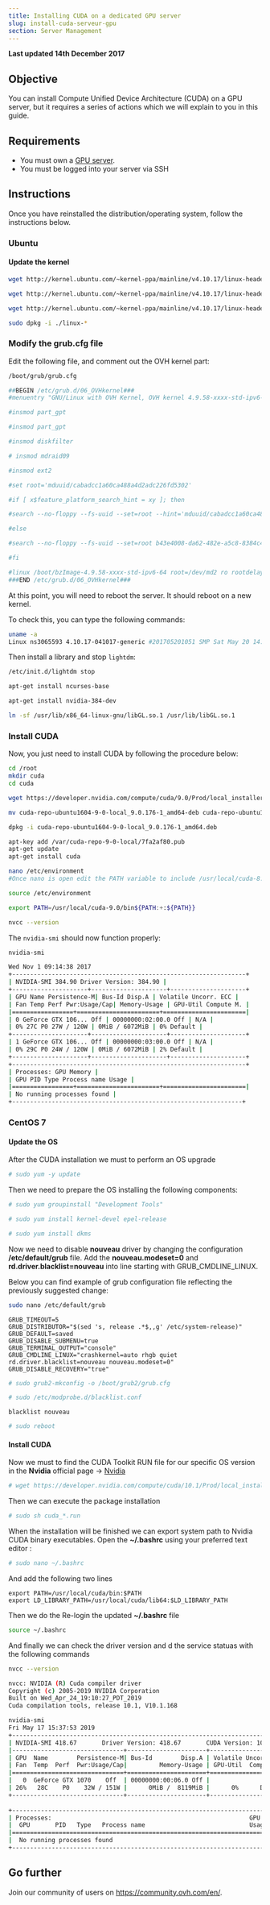 ```yaml
---
title: Installing CUDA on a dedicated GPU server
slug: install-cuda-serveur-gpu
section: Server Management
---
```


**Last updated 14th December 2017**

## Objective

You can install Compute Unified Device Architecture (CUDA) on a GPU server, but it requires a series of actions which we will explain to you in this guide.

## Requirements

- You must own a [GPU server](https://www.ovh.co.uk/dedicated_servers/gpu/).
- You must be logged into your server via SSH

## Instructions

Once you have reinstalled the distribution/operating system, follow the instructions below.

### Ubuntu

#### Update the kernel

```sh
wget http://kernel.ubuntu.com/~kernel-ppa/mainline/v4.10.17/linux-headers-4.10.17-041017_4.10.17-041017.201705201051_all.deb
```

```sh
wget http://kernel.ubuntu.com/~kernel-ppa/mainline/v4.10.17/linux-headers-4.10.17-041017-generic_4.10.17-041017.201705201051_amd64.deb
```

```sh
wget http://kernel.ubuntu.com/~kernel-ppa/mainline/v4.10.17/linux-headers-4.10.17-041017-generic_4.10.17-041017.201705201051_amd64.deb
```

```sh
sudo dpkg -i ./linux-*
```

### Modify the grub.cfg file

Edit the following file, and comment out the OVH kernel part:
```sh
/boot/grub/grub.cfg
```

```sh
##BEGIN /etc/grub.d/06_OVHkernel###
#menuentry "GNU/Linux with OVH Kernel, OVH kernel 4.9.58-xxxx-std-ipv6-64" {

#insmod part_gpt

#insmod part_gpt

#insmod diskfilter

# insmod mdraid09

#insmod ext2

#set root='mduuid/cabadcc1a60ca488a4d2adc226fd5302'

#if [ x$feature_platform_search_hint = xy ]; then

#search --no-floppy --fs-uuid --set=root --hint='mduuid/cabadcc1a60ca488a4d2adc226fd5302' b43e4008-da62-482e-a5c8-8384c40b69db

#else

#search --no-floppy --fs-uuid --set=root b43e4008-da62-482e-a5c8-8384c40b69db

#fi

#linux /boot/bzImage-4.9.58-xxxx-std-ipv6-64 root=/dev/md2 ro rootdelay=10 noquiet nosplash net.ifnames=0 biosdevname=0
###END /etc/grub.d/06_OVHkernel###
```

At this point, you will need to reboot the server. It should reboot on a new kernel. 

To check this, you can type the following commands:

```sh
uname -a
Linux ns3065593 4.10.17-041017-generic #201705201051 SMP Sat May 20 14:53:33 UTC 2017 x86_64 x86_64 x86_64 GNU/Linux
```

Then install a library and stop `lightdm`:

```sh
/etc/init.d/lightdm stop
```

```sh
apt-get install ncurses-base
```

```sh
apt-get install nvidia-384-dev
```

```sh
ln -sf /usr/lib/x86_64-linux-gnu/libGL.so.1 /usr/lib/libGL.so.1
```
 
### Install CUDA
 
Now, you just need to install CUDA by following the procedure below:

```sh
cd /root
mkdir cuda
cd cuda
```

```sh
wget https://developer.nvidia.com/compute/cuda/9.0/Prod/local_installers/cuda-repo-ubuntu1604-9-0-local_9.0.176-1_amd64-deb
```

```sh
mv cuda-repo-ubuntu1604-9-0-local_9.0.176-1_amd64-deb cuda-repo-ubuntu1604-9-0-local_9.0.176-1_amd64.deb
```

```sh
dpkg -i cuda-repo-ubuntu1604-9-0-local_9.0.176-1_amd64.deb
```

```sh
apt-key add /var/cuda-repo-9-0-local/7fa2af80.pub
apt-get update
apt-get install cuda
```

```sh
nano /etc/environment
#Once nano is open edit the PATH variable to include /usr/local/cuda-8.0/bin folder. After editing the file, the screen would look like this.
```

```sh
source /etc/environment
```

```sh
export PATH=/usr/local/cuda-9.0/bin${PATH:+:${PATH}}
```

```sh
nvcc --version
```
 
The `nvidia-smi` should now function properly:

```sh
nvidia-smi
```
```sh
Wed Nov 1 09:14:38 2017
+-----------------------------------------------------------------+
| NVIDIA-SMI 384.90 Driver Version: 384.90 |
+---------------------+---------------------+---------------------+
| GPU Name Persistence-M| Bus-Id Disp.A | Volatile Uncorr. ECC |
| Fan Temp Perf Pwr:Usage/Cap| Memory-Usage | GPU-Util Compute M. |
|=================+=======================+=======================|
| 0 GeForce GTX 106... Off | 00000000:02:00.0 Off | N/A |
| 0% 27C P0 27W / 120W | 0MiB / 6072MiB | 0% Default |
+---------------------+---------------------+---------------------+
| 1 GeForce GTX 106... Off | 00000000:03:00.0 Off | N/A |
| 0% 29C P0 24W / 120W | 0MiB / 6072MiB | 2% Default |
+---------------------+---------------------+---------------------+
+-----------------------------------------------------------------+
| Processes: GPU Memory |
| GPU PID Type Process name Usage |
|=================+=======================+=======================|
| No running processes found |
+----------------------------------------------------------------+
```

### CentOS 7

#### Update the OS

After the CUDA installation we must to perform an OS upgrade
```sh
# sudo yum -y update
```

Then we need to prepare the OS installing the following components:
```sh
# sudo yum groupinstall "Development Tools"
```
```sh
# sudo yum install kernel-devel epel-release
```
```sh
# sudo yum install dkms
```
Now we need to disable __nouveau__ driver by changing the configuration __/etc/default/grub__ file. Add the __nouveau.modeset=0__ and __rd.driver.blacklist=nouveau__ into line starting with GRUB_CMDLINE_LINUX.

Below you can find example of grub configuration file reflecting the previously suggested change: 
```sh
sudo nano /etc/default/grub
```
```
GRUB_TIMEOUT=5
GRUB_DISTRIBUTOR="$(sed 's, release .*$,,g' /etc/system-release)"
GRUB_DEFAULT=saved
GRUB_DISABLE_SUBMENU=true
GRUB_TERMINAL_OUTPUT="console"
GRUB_CMDLINE_LINUX="crashkernel=auto rhgb quiet rd.driver.blacklist=nouveau nouveau.modeset=0"
GRUB_DISABLE_RECOVERY="true"
```

```sh
# sudo grub2-mkconfig -o /boot/grub2/grub.cfg
```

```sh
# sudo /etc/modprobe.d/blacklist.conf
```

```
blacklist nouveau
```

```sh
# sudo reboot
```

#### Install CUDA 

Now we must to find the CUDA Toolkit RUN file for our specific OS version in the __Nvidia__ official page -> [Nvidia](https://developer.nvidia.com/cuda-downloads)

```sh
# wget https://developer.nvidia.com/compute/cuda/10.1/Prod/local_installers/cuda_10.1.168_418.67_linux.run
```

Then we can execute the package installation
```sh
# sudo sh cuda_*.run
```




When the installation will be finished we can export system path to Nvidia CUDA binary executables. Open the __~/.bashrc__ using your preferred text editor : 
```sh
# sudo nano ~/.bashrc
```
And add the following two lines
```
export PATH=/usr/local/cuda/bin:$PATH
export LD_LIBRARY_PATH=/usr/local/cuda/lib64:$LD_LIBRARY_PATH
```

Then we do the Re-login the updated __~/.bashrc__ file
```sh
source ~/.bashrc
```

And finally we can check the driver version and d the service statuas with the following commands
```sh
nvcc --version

nvcc: NVIDIA (R) Cuda compiler driver
Copyright (c) 2005-2019 NVIDIA Corporation
Built on Wed_Apr_24_19:10:27_PDT_2019
Cuda compilation tools, release 10.1, V10.1.168
```
```sh
nvidia-smi
Fri May 17 15:37:53 2019       
+-----------------------------------------------------------------------------+
| NVIDIA-SMI 418.67       Driver Version: 418.67       CUDA Version: 10.1     |
|-------------------------------+----------------------+----------------------+
| GPU  Name        Persistence-M| Bus-Id        Disp.A | Volatile Uncorr. ECC |
| Fan  Temp  Perf  Pwr:Usage/Cap|         Memory-Usage | GPU-Util  Compute M. |
|===============================+======================+======================|
|   0  GeForce GTX 1070    Off  | 00000000:00:06.0 Off |                  N/A |
| 26%   28C    P0    32W / 151W |      0MiB /  8119MiB |      0%      Default |
+-------------------------------+----------------------+----------------------+
                                                                               
+-----------------------------------------------------------------------------+
| Processes:                                                       GPU Memory |
|  GPU       PID   Type   Process name                             Usage      |
|=============================================================================|
|  No running processes found                                                 |
+-----------------------------------------------------------------------------+
```


## Go further

Join our community of users on <https://community.ovh.com/en/>.

